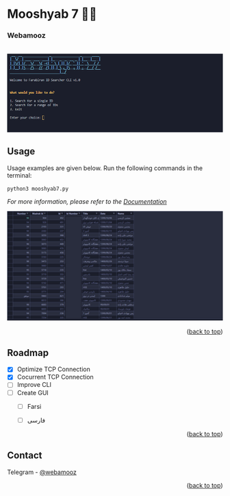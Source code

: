 
# Mooshyab 7 👋🏼
### Webamooz

<!-- ![img](https://raw.githubusercontent.com/r351n/mooshyab-7/main/readme/exe.png) -->

<!-- Improved compatibility of back to top link: See: https://github.com/othneildrew/Best-README-Template/pull/73 -->
<a name="readme-top"></a>

<!-- PROJECT LOGO -->
<br />
<div align="center">
  <a href="https://t.me/c/1162722999/21956">
    <img src="https://raw.githubusercontent.com/r351n/mooshyab-7/main/exe.png" alt="CLI">
  </a>
</div>



<!-- USAGE EXAMPLES -->
## Usage

Usage examples are given below. Run the following commands in the terminal:

```   
python3 mooshyab7.py
```

_For more information, please refer to the [Documentation](https://t.me/c/1162722999/21956)_

<div align="center">
  <a href="https://t.me/c/1162722999/21956">
    <img src="https://raw.githubusercontent.com/r351n/mooshyab-7/main/out.png" alt="Output">
  </a>
</div>


<p align="right">(<a href="#readme-top">back to top</a>)</p>



<!-- ROADMAP -->
## Roadmap

- [x] Optimize TCP Connection
- [x] Cocurrent TCP Connection
- [ ] Improve CLI
- [ ] Create GUI
    - [ ] Farsi
    - [ ] فارسی


<p align="right">(<a href="#readme-top">back to top</a>)</p>


<!-- CONTACT -->
## Contact

Telegram - [@webamooz](https://t.me/c/1162722999/21956)

<p align="right">(<a href="#readme-top">back to top</a>)</p>


